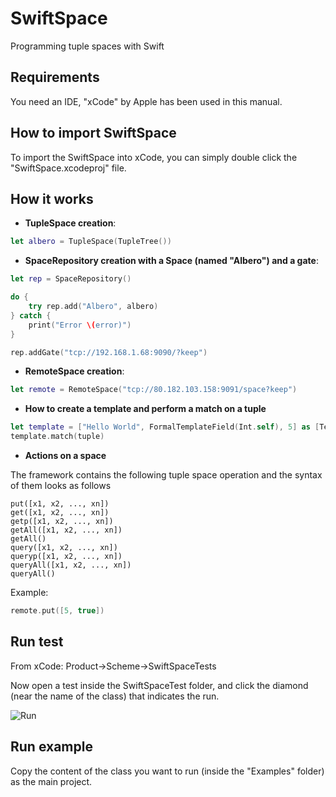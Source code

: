 # SwiftSpace
Programming tuple spaces with Swift

## Requirements
You need an IDE, "xCode" by Apple has been used in this manual.

## How to import SwiftSpace
To import the SwiftSpace into xCode, you can simply double click the "SwiftSpace.xcodeproj" file.

## How it works
* **TupleSpace creation**: 
```swift
let albero = TupleSpace(TupleTree())
```
* **SpaceRepository creation with a Space (named "Albero") and a gate**: 
```swift
let rep = SpaceRepository()

do {
    try rep.add("Albero", albero)
} catch {
    print("Error \(error)")
}

rep.addGate("tcp://192.168.1.68:9090/?keep")
```
* **RemoteSpace creation**:
```swift
let remote = RemoteSpace("tcp://80.182.103.158:9091/space?keep")
```
* **How to create a template and perform a match on a tuple**
```swift
let template = ["Hello World", FormalTemplateField(Int.self), 5] as [TemplateField]
template.match(tuple)
```
* **Actions on a space**

The framework contains the following tuple space operation and the syntax of them looks as follows
```
put([x1, x2, ..., xn])
get([x1, x2, ..., xn])
getp([x1, x2, ..., xn])
getAll([x1, x2, ..., xn])
getAll()
query([x1, x2, ..., xn])
queryp([x1, x2, ..., xn])
queryAll([x1, x2, ..., xn])
queryAll()
```
Example:
```swift
remote.put([5, true])
```
## Run test
From xCode: Product->Scheme->SwiftSpaceTests

Now open a test inside the SwiftSpaceTest folder, and click the diamond (near the name of the class) that indicates the run.

![Run](https://image.ibb.co/gmTZMG/Screenshot_2017_10_02_12_21_25.png)
## Run example
Copy the content of the class you want to run (inside the "Examples" folder) as the main project.

